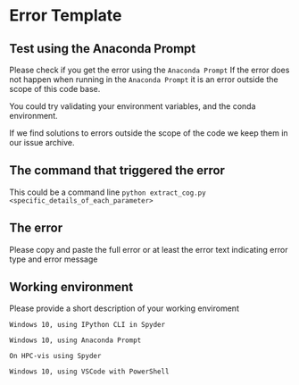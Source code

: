 # Error Template
## Test using the Anaconda Prompt
Please check if you get the error using the `Anaconda Prompt`
If the error does not happen when running in the `Anaconda Prompt` it is an error outside the scope of this code base.

You could try validating your environment variables, and the conda environment.

If we find solutions to errors outside the scope of the code we keep them in our issue archive.

## The command that triggered the error
This could be a command line `python extract_cog.py <specific_details_of_each_parameter>`
## The error 
Please copy and paste the full error or at least the error text indicating error type and error message
## Working environment
Please provide a short description of your working enviroment

`Windows 10, using IPython CLI in Spyder`

`Windows 10, using Anaconda Prompt`

`On HPC-vis using Spyder`

`Windows 10, using VSCode with PowerShell`
